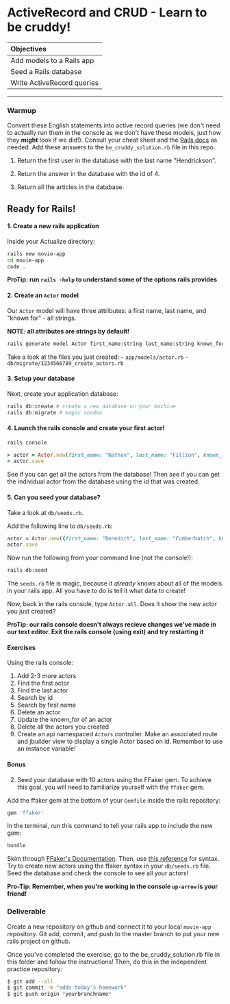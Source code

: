 # ActiveRecord and CRUD - Learn to be cruddy!

| Objectives       |  
| :------------------- |  
| Add models to a Rails app |
| Seed a Rails database |
| Write ActiveRecord queries |  
---

### Warmup
Convert these English statements into active record queries (we don't need to actually run them in the console as we don't have these models, just how they **might** look if we did!). Consult your cheat sheet and the [Rails docs](http://guides.rubyonrails.org/active_record_querying.html) as needed. Add these answers to the `be_cruddy_solution.rb` file in this repo.

1. Return the first user in the database with the last name "Hendrickson".

2. Return the answer in the database with the id of 4.

3. Return all the articles in the database.


## Ready for Rails!


#### 1. Create a new rails application
Inside your Actualize directory:
``` bash
rails new movie-app 
cd movie-app
code .
```
**ProTip: run `rails -help` to understand some of the options rails provides**

#### 2. Create an `Actor` model
Our `Actor` model will have three attributes: a first name, last name, and "known for" - all strings.

**NOTE: all attributes are strings by default!**

``` bash
rails generate model Actor first_name:string last_name:string known_for:string
```

Take a look at the files you just created:
	- `app/models/actor.rb`
	- `db/migrate/1234566789_create_actors.rb`

#### 3. Setup your database

Next, create your application database:
```bash
rails db:create # create a new database on your machine
rails db:migrate # magic voodoo
```

#### 4. Launch the rails console and create your first actor!
```bash
rails console
```

```ruby
> actor = Actor.new(first_name: "Nathan", last_name: "Fillion", known_for: "Firefly")
> actor.save
```

See if you can get all the actors from the database!
Then see if you can get the individual actor from the database using the id that was created.

#### 5. Can you seed your database?
Take a look at `db/seeds.rb`.

Add the following line to `db/seeds.rb`:
```ruby
actor = Actor.new({first_name: "Benedict", last_name: "Cumberbatch", known_for: "Sherlock"})
actor.save
```

Now run the following from your command line (not the console!):
```bash
rails db:seed
```

The `seeds.rb` file is magic, because it _already_ knows about all of the models in your rails app. All you have to do is tell it what data to create!

Now, back in the rails console, type `Actor.all`. Does it show the new actor you just created? 

**ProTip: our rails console doesn't always recieve changes we've made in our text editor. Exit the rails console (using exit) and try restarting it**

#### Exercises

Using the rails console:

1. Add 2-3 more actors
2. Find the first actor
3. Find the last actor
4. Search by id
5. Search by first name
6. Delete an actor
7. Update the known_for of an actor
8. Delete all the actors you created
9. Create an api namespaced `Actors` controller. Make an associated route and jbuilder view to display a single Actor based on id. Remember to use an instance variable!


#### Bonus
2. Seed your database with 10 actors using the FFaker gem. To achieve this goal, you will need to familiarize yourself with the `ffaker` gem.

Add the ffaker gem at the bottom of your `Gemfile` inside the rails repository:
```ruby
gem 'ffaker'
```

In the terminal, run this command to tell your rails app to include the new gem:
```bash
bundle
```
Skim through [FFaker's Documentation](https://github.com/ffaker/ffaker). Then, use [this reference](https://github.com/ffaker/ffaker/blob/master/REFERENCE.md) for syntax. Try to create new actors using the ffaker syntax in your `db/seeds.rb` file. Seed the database and check the console to see all your actors!


**Pro-Tip: Remember, when you're working in the console `up-arrow` is your friend!**


### Deliverable
Create a new repository on github and connect it to your local `movie-app` repository. Git add, commit, and push to the master branch to put your new rails project on github. 

Once you've completed the exercise, go to the be_cruddy_solution.rb file in this folder and follow the instructions! Then, do this in the independent practice repository:

```bash
$ git add --all
$ git commit -m "adds today's homework"
$ git push origin *yourbranchname*
```
